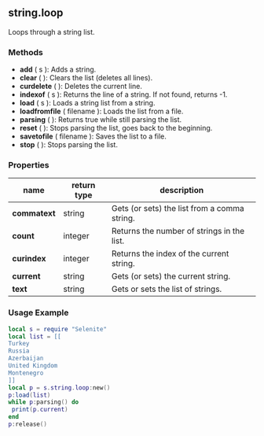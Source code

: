 ## string.loop

Loops through a string list.

### Methods

* **add** ( s ): Adds a string.
* **clear** ( ): Clears the list (deletes all lines).
* **curdelete** ( ): Deletes the current line.
* **indexof** ( s ): Returns the line of a string. If not found, returns -1.
* **load** ( s ): Loads a string list from a string.
* **loadfromfile** ( filename ): Loads the list from a file.
* **parsing** ( ): Returns true while still parsing the list.
* **reset** ( ): Stops parsing the list, goes back to the beginning.
* **savetofile** ( filename ): Saves the list to a file.
* **stop** ( ): Stops parsing the list.

### Properties

name | return type | description
--- | --- | ---
**commatext** | string | Gets (or sets) the list from a comma string.
**count** | integer | Returns the number of strings in the list.
**curindex** | integer | Returns the index of the current string.
**current** | string | Gets (or sets) the current string.
**text** | string | Gets or sets the list of strings.

### Usage Example

```lua
local s = require "Selenite"
local list = [[
Turkey
Russia
Azerbaijan
United Kingdom
Montenegro
]]
local p = s.string.loop:new()
p:load(list)
while p:parsing() do
 print(p.current)
end
p:release()
```